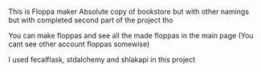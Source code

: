 This is Floppa maker
Absolute copy of bookstore but with other namings but with completed second part of the project tho

You can make floppas and see all the made floppas in the main page
(You cant see other account floppas somewise)

I used fecalflask, stdalchemy and shlakapi in this project